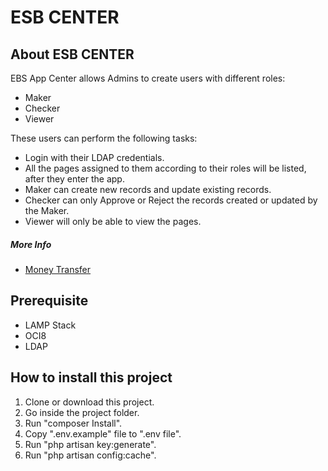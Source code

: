 # ESB CENTER #

## About ESB CENTER ##

EBS App Center allows Admins to create users with different roles:
- Maker
- Checker
- Viewer

These users can perform the following tasks:
- Login with their LDAP credentials.
- All the pages assigned to them according to their roles will be listed, after they enter the app.
- Maker can create new records and update existing records.
- Checker can only Approve or Reject the records created or updated by the Maker.
- Viewer will only be able to view the pages.

##### More Info #####

- [Money Transfer](more-info/money-transfer.md)

## Prerequisite ##

- LAMP Stack
- OCI8
- LDAP

## How to install this project ##

1. Clone or download this project.
2. Go inside the project folder.
3. Run "composer Install".
4. Copy ".env.example" file to ".env file".
5. Run "php artisan key:generate".
6. Run "php artisan config:cache".

